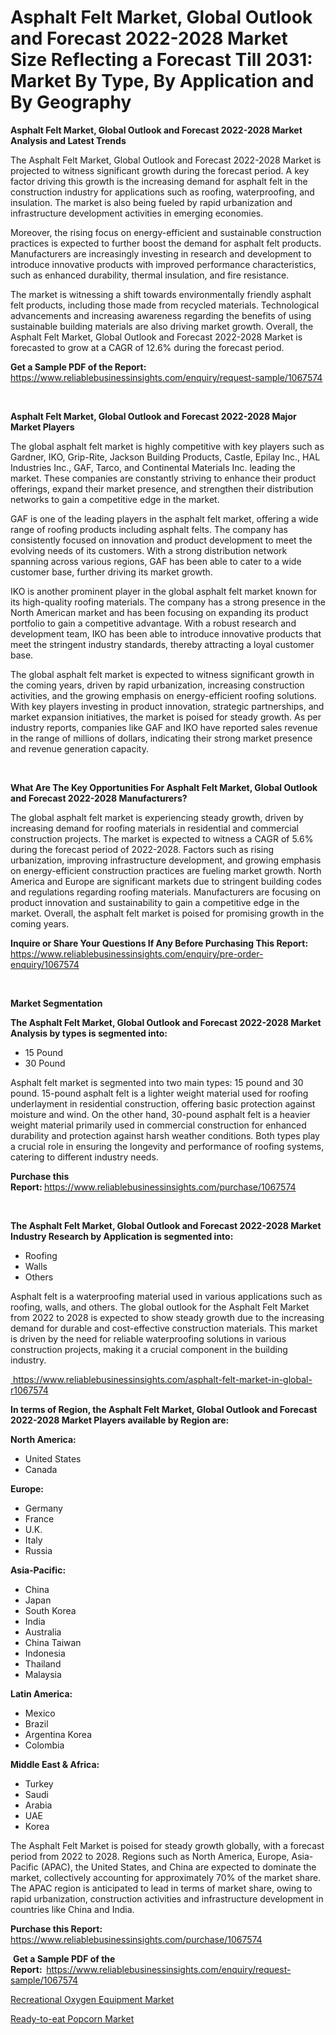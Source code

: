 <p><h1>Asphalt Felt Market, Global Outlook and Forecast 2022-2028 Market Size Reflecting a Forecast Till 2031: Market By Type, By Application and By Geography</h1></p><p><strong>Asphalt Felt Market, Global Outlook and Forecast 2022-2028 Market Analysis and Latest Trends</strong></p>
<p><p>The Asphalt Felt Market, Global Outlook and Forecast 2022-2028 Market is projected to witness significant growth during the forecast period. A key factor driving this growth is the increasing demand for asphalt felt in the construction industry for applications such as roofing, waterproofing, and insulation. The market is also being fueled by rapid urbanization and infrastructure development activities in emerging economies.</p><p>Moreover, the rising focus on energy-efficient and sustainable construction practices is expected to further boost the demand for asphalt felt products. Manufacturers are increasingly investing in research and development to introduce innovative products with improved performance characteristics, such as enhanced durability, thermal insulation, and fire resistance.</p><p>The market is witnessing a shift towards environmentally friendly asphalt felt products, including those made from recycled materials. Technological advancements and increasing awareness regarding the benefits of using sustainable building materials are also driving market growth. Overall, the Asphalt Felt Market, Global Outlook and Forecast 2022-2028 Market is forecasted to grow at a CAGR of 12.6% during the forecast period.</p></p>
<p><strong>Get a Sample PDF of the Report:&nbsp;</strong> <a href="https://www.reliablebusinessinsights.com/enquiry/request-sample/1067574">https://www.reliablebusinessinsights.com/enquiry/request-sample/1067574</a></p>
<p>&nbsp;</p>
<p><strong>Asphalt Felt Market, Global Outlook and Forecast 2022-2028 Major Market Players</strong></p>
<p><p>The global asphalt felt market is highly competitive with key players such as Gardner, IKO, Grip-Rite, Jackson Building Products, Castle, Epilay Inc., HAL Industries Inc., GAF, Tarco, and Continental Materials Inc. leading the market. These companies are constantly striving to enhance their product offerings, expand their market presence, and strengthen their distribution networks to gain a competitive edge in the market.</p><p>GAF is one of the leading players in the asphalt felt market, offering a wide range of roofing products including asphalt felts. The company has consistently focused on innovation and product development to meet the evolving needs of its customers. With a strong distribution network spanning across various regions, GAF has been able to cater to a wide customer base, further driving its market growth.</p><p>IKO is another prominent player in the global asphalt felt market known for its high-quality roofing materials. The company has a strong presence in the North American market and has been focusing on expanding its product portfolio to gain a competitive advantage. With a robust research and development team, IKO has been able to introduce innovative products that meet the stringent industry standards, thereby attracting a loyal customer base.</p><p>The global asphalt felt market is expected to witness significant growth in the coming years, driven by rapid urbanization, increasing construction activities, and the growing emphasis on energy-efficient roofing solutions. With key players investing in product innovation, strategic partnerships, and market expansion initiatives, the market is poised for steady growth. As per industry reports, companies like GAF and IKO have reported sales revenue in the range of millions of dollars, indicating their strong market presence and revenue generation capacity.</p></p>
<p>&nbsp;</p>
<p><strong>What Are The Key Opportunities For Asphalt Felt Market, Global Outlook and Forecast 2022-2028 Manufacturers?</strong></p>
<p><p>The global asphalt felt market is experiencing steady growth, driven by increasing demand for roofing materials in residential and commercial construction projects. The market is expected to witness a CAGR of 5.6% during the forecast period of 2022-2028. Factors such as rising urbanization, improving infrastructure development, and growing emphasis on energy-efficient construction practices are fueling market growth. North America and Europe are significant markets due to stringent building codes and regulations regarding roofing materials. Manufacturers are focusing on product innovation and sustainability to gain a competitive edge in the market. Overall, the asphalt felt market is poised for promising growth in the coming years.</p></p>
<p><strong>Inquire or Share Your Questions If Any Before Purchasing This Report:</strong> <a href="https://www.reliablebusinessinsights.com/enquiry/pre-order-enquiry/1067574">https://www.reliablebusinessinsights.com/enquiry/pre-order-enquiry/1067574</a></p>
<p>&nbsp;</p>
<p><strong>Market Segmentation</strong></p>
<p><strong>The Asphalt Felt Market, Global Outlook and Forecast 2022-2028 Market Analysis by types is segmented into:</strong></p>
<p><ul><li>15 Pound</li><li>30 Pound</li></ul></p>
<p><p>Asphalt felt market is segmented into two main types: 15 pound and 30 pound. 15-pound asphalt felt is a lighter weight material used for roofing underlayment in residential construction, offering basic protection against moisture and wind. On the other hand, 30-pound asphalt felt is a heavier weight material primarily used in commercial construction for enhanced durability and protection against harsh weather conditions. Both types play a crucial role in ensuring the longevity and performance of roofing systems, catering to different industry needs.</p></p>
<p><strong>Purchase this Report:&nbsp;</strong><a href="https://www.reliablebusinessinsights.com/purchase/1067574">https://www.reliablebusinessinsights.com/purchase/1067574</a></p>
<p>&nbsp;</p>
<p><strong>The Asphalt Felt Market, Global Outlook and Forecast 2022-2028 Market Industry Research by Application is segmented into:</strong></p>
<p><ul><li>Roofing</li><li>Walls</li><li>Others</li></ul></p>
<p><p>Asphalt felt is a waterproofing material used in various applications such as roofing, walls, and others. The global outlook for the Asphalt Felt Market from 2022 to 2028 is expected to show steady growth due to the increasing demand for durable and cost-effective construction materials. This market is driven by the need for reliable waterproofing solutions in various construction projects, making it a crucial component in the building industry.</p></p>
<p><a href="https://www.reliablebusinessinsights.com/asphalt-felt-market-in-global-r1067574">&nbsp;https://www.reliablebusinessinsights.com/asphalt-felt-market-in-global-r1067574</a></p>
<p><strong>In terms of Region, the Asphalt Felt Market, Global Outlook and Forecast 2022-2028 Market Players available by Region are:</strong></p>
<p>
    <p> <strong> North America: </strong>
        <ul>
            <li>United States</li>
            <li>Canada</li>
        </ul>
        </p> 
    <p> <strong> Europe: </strong>
        <ul>
            <li>Germany</li>
            <li>France</li>
            <li>U.K.</li>
            <li>Italy</li>
            <li>Russia</li>
        </ul>
        </p> 
    <p> <strong> Asia-Pacific: </strong>
        <ul>
            <li>China</li>
            <li>Japan</li>
            <li>South Korea</li>
            <li>India</li>
            <li>Australia</li>
            <li>China Taiwan</li>
            <li>Indonesia</li>
            <li>Thailand</li>
            <li>Malaysia</li>
        </ul>
        </p> 
    <p> <strong> Latin America: </strong>
        <ul>
            <li>Mexico</li>
            <li>Brazil</li>
            <li>Argentina Korea</li>
            <li>Colombia</li>
        </ul>
        </p> 
    <p> <strong> Middle East & Africa: </strong>
        <ul>
            <li>Turkey</li>
            <li>Saudi</li>
            <li>Arabia</li>
            <li>UAE</li>
            <li>Korea</li>
        </ul>
    </p>
    </p>
<p><p>The Asphalt Felt Market is poised for steady growth globally, with a forecast period from 2022 to 2028. Regions such as North America, Europe, Asia-Pacific (APAC), the United States, and China are expected to dominate the market, collectively accounting for approximately 70% of the market share. The APAC region is anticipated to lead in terms of market share, owing to rapid urbanization, construction activities and infrastructure development in countries like China and India.</p></p>
<p><strong>Purchase this Report: </strong><a href="https://www.reliablebusinessinsights.com/purchase/1067574">https://www.reliablebusinessinsights.com/purchase/1067574</a></p>
<p>&nbsp;<strong>Get a Sample PDF of the Report:&nbsp;&nbsp;</strong><a href="https://www.reliablebusinessinsights.com/enquiry/request-sample/1067574">https://www.reliablebusinessinsights.com/enquiry/request-sample/1067574</a></p>
<p><strong></strong></p>
<p><p><a href="https://github.com/sydneyHley85/Market-Research-Report-List-1/blob/main/recreational-oxygen-equipment-market.md">Recreational Oxygen Equipment Market</a></p><p><a href="https://github.com/neilMartin36/Market-Research-Report-List-1/blob/main/ready-to-eat-popcorn-market.md">Ready-to-eat Popcorn Market</a></p></p>